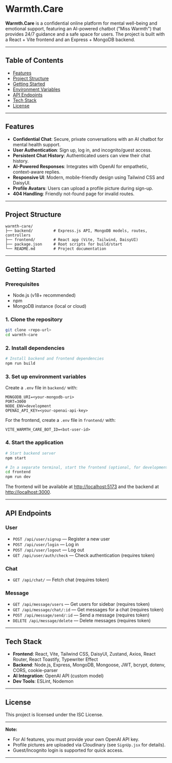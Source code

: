 # Warmth.Care

**Warmth.Care** is a confidential online platform for mental well-being and emotional support, featuring an AI-powered chatbot ("Miss Warmth") that provides 24/7 guidance and a safe space for users. The project is built with a React + Vite frontend and an Express + MongoDB backend.

---

## Table of Contents

- [Features](#features)
- [Project Structure](#project-structure)
- [Getting Started](#getting-started)
- [Environment Variables](#environment-variables)
- [API Endpoints](#api-endpoints)
- [Tech Stack](#tech-stack)
- [License](#license)

---

## Features

- **Confidential Chat**: Secure, private conversations with an AI chatbot for mental health support.
- **User Authentication**: Sign up, log in, and incognito/guest access.
- **Persistent Chat History**: Authenticated users can view their chat history.
- **AI-Powered Responses**: Integrates with OpenAI for empathetic, context-aware replies.
- **Responsive UI**: Modern, mobile-friendly design using Tailwind CSS and DaisyUI.
- **Profile Avatars**: Users can upload a profile picture during sign-up.
- **404 Handling**: Friendly not-found page for invalid routes.

---

## Project Structure

```
warmth-care/
├── backend/         # Express.js API, MongoDB models, routes, controllers
├── frontend/        # React app (Vite, Tailwind, DaisyUI)
├── package.json     # Root scripts for build/start
└── README.md        # Project documentation
```

---

## Getting Started

### Prerequisites

- Node.js (v18+ recommended)
- npm
- MongoDB instance (local or cloud)

### 1. Clone the repository

```bash
git clone <repo-url>
cd warmth-care
```

### 2. Install dependencies

```bash
# Install backend and frontend dependencies
npm run build
```

### 3. Set up environment variables

Create a `.env` file in `backend/` with:

```
MONGODB_URI=<your-mongodb-uri>
PORT=3000
NODE_ENV=development
OPENAI_API_KEY=<your-openai-api-key>
```

For the frontend, create a `.env` file in `frontend/` with:

```
VITE_WARMTH_CARE_BOT_ID=<bot-user-id>
```

### 4. Start the application

```bash
# Start backend server
npm start

# In a separate terminal, start the frontend (optional, for development)
cd frontend
npm run dev
```

The frontend will be available at [http://localhost:5173](http://localhost:5173) and the backend at [http://localhost:3000](http://localhost:3000).

---

## API Endpoints

### User

- `POST /api/user/signup` — Register a new user
- `POST /api/user/login` — Log in
- `POST /api/user/logout` — Log out
- `GET /api/user/auth/check` — Check authentication (requires token)

### Chat

- `GET /api/chat/` — Fetch chat (requires token)

### Message

- `GET /api/message/users` — Get users for sidebar (requires token)
- `GET /api/message/chat/:id` — Get messages for a chat (requires token)
- `POST /api/message/send/:id` — Send a message (requires token)
- `DELETE /api/message/delete` — Delete messages (requires token)

---

## Tech Stack

- **Frontend**: React, Vite, Tailwind CSS, DaisyUI, Zustand, Axios, React Router, React Toastify, Typewriter Effect
- **Backend**: Node.js, Express, MongoDB, Mongoose, JWT, bcrypt, dotenv, CORS, cookie-parser
- **AI Integration**: OpenAI API (custom model)
- **Dev Tools**: ESLint, Nodemon

---

## License

This project is licensed under the ISC License.

---

**Note:**  
- For AI features, you must provide your own OpenAI API key.
- Profile pictures are uploaded via Cloudinary (see `SignUp.jsx` for details).
- Guest/Incognito login is supported for quick access.

---
